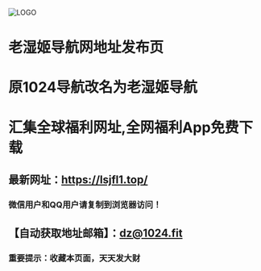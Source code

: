 ![LOGO](https://lsjfl1.top/zb_users/upload/2019/09/201909251569421749543190.png)


# 老湿姬导航网地址发布页
# 原1024导航改名为老湿姬导航
# 汇集全球福利网址,全网福利App免费下载


## 最新网址：https://lsjfl1.top/
### 微信用户和QQ用户请复制到浏览器访问！
## 【自动获取地址邮箱】：dz@1024.fit


### 重要提示：收藏本页面，天天发大财
